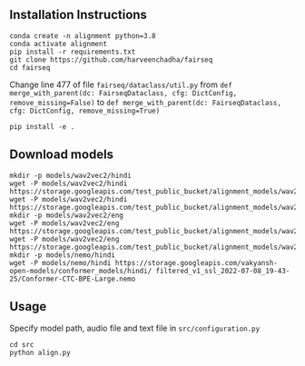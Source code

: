 ## Installation Instructions 

```
conda create -n alignment python=3.8
conda activate alignment
pip install -r requirements.txt 
git clone https://github.com/harveenchadha/fairseq
cd fairseq
```
Change line $477$ of file `fairseq/dataclass/util.py` from `def merge_with_parent(dc: FairseqDataclass, cfg: DictConfig, remove_missing=False)` to `def merge_with_parent(dc: FairseqDataclass, cfg: DictConfig, remove_missing=True)`

`pip install -e .`

## Download models
```
mkdir -p models/wav2vec2/hindi
wget -P models/wav2vec2/hindi https://storage.googleapis.com/test_public_bucket/alignment_models/wav2vec2/hindi/hi.pt
wget -P models/wav2vec2/hindi https://storage.googleapis.com/test_public_bucket/alignment_models/wav2vec2/hindi/dict.ltr.txt
mkdir -p models/wav2vec2/eng
wget -P models/wav2vec2/eng https://storage.googleapis.com/test_public_bucket/alignment_models/wav2vec2/english/dict.ltr.txt
wget -P models/wav2vec2/eng https://storage.googleapis.com/test_public_bucket/alignment_models/wav2vec2/english/checkpoint_last.pt
mkdir -p models/nemo/hindi
wget -P models/nemo/hindi https://storage.googleapis.com/vakyansh-open-models/conformer_models/hindi/ filtered_v1_ssl_2022-07-08_19-43-25/Conformer-CTC-BPE-Large.nemo
```

## Usage
Specify model path, audio file and text file in `src/configuration.py` 
```
cd src
python align.py
```

